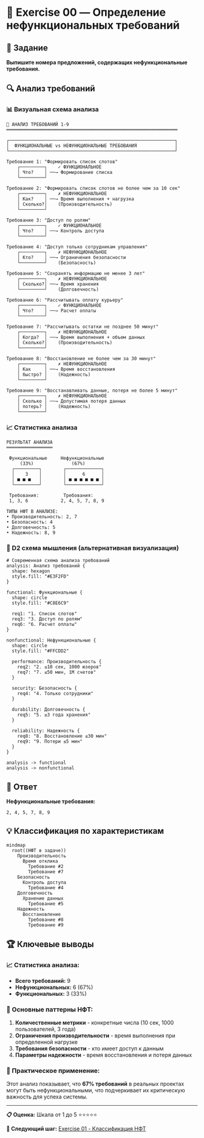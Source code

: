 # 🎯 Exercise 00 — Определение нефункциональных требований

<!--
Student: @https://edu.21-school.ru/profile/lunchlpr
Location: SKD SAMARKAND  
GitHub: https://github.com/wh0mever
![Levi Ackerman](https://external-content.duckduckgo.com/iu/?u=https%3A%2F%2Fc.tenor.com%2FHGPFeIo8looAAAAC%2Flevi-ackerman.gif&f=1&nofb=1&ipt=740d7fa033496bb69c29f0fdb0f6d2c01c9e8f9d2d092c25b0c1a31079cb9c3f)
-->

## 📝 Задание

**Выпишите номера предложений, содержащих нефункциональные требования.**

## 🔍 Анализ требований

### 📊 Визуальная схема анализа

```
🎯 АНАЛИЗ ТРЕБОВАНИЙ 1-9
═══════════════════════════════════════════════════════════════

┌─────────────────────────────────────────────────────────────┐
│  ФУНКЦИОНАЛЬНЫЕ vs НЕФУНКЦИОНАЛЬНЫЕ ТРЕБОВАНИЯ              │
└─────────────────────────────────────────────────────────────┘

Требование 1: "Формировать список слотов"
    ┌─────────┐    ✓ ФУНКЦИОНАЛЬНОЕ
    │ Что?    │ ──→ Формирование списка  
    └─────────┘

Требование 2: "Формировать список слотов не более чем за 10 сек"
    ┌─────────┐    ✗ НЕФУНКЦИОНАЛЬНОЕ  
    │ Как?    │ ──→ Время выполнения + нагрузка
    │ Сколько?│    (Производительность)
    └─────────┘

Требование 3: "Доступ по ролям"
    ┌─────────┐    ✓ ФУНКЦИОНАЛЬНОЕ
    │ Что?    │ ──→ Контроль доступа
    └─────────┘

Требование 4: "Доступ только сотрудникам управления"  
    ┌─────────┐    ✗ НЕФУНКЦИОНАЛЬНОЕ
    │ Кто?    │ ──→ Ограничения безопасности
    └─────────┘    (Безопасность)

Требование 5: "Сохранять информацию не менее 3 лет"
    ┌─────────┐    ✗ НЕФУНКЦИОНАЛЬНОЕ
    │ Сколько?│ ──→ Время хранения
    └─────────┘    (Долговечность)

Требование 6: "Рассчитывать оплату курьеру"
    ┌─────────┐    ✓ ФУНКЦИОНАЛЬНОЕ  
    │ Что?    │ ──→ Расчет оплаты
    └─────────┘

Требование 7: "Рассчитывать остатки не позднее 50 минут"
    ┌─────────┐    ✗ НЕФУНКЦИОНАЛЬНОЕ
    │ Когда?  │ ──→ Время выполнения + объем данных
    │ Сколько?│    (Производительность)
    └─────────┘

Требование 8: "Восстановление не более чем за 30 минут"
    ┌─────────┐    ✗ НЕФУНКЦИОНАЛЬНОЕ
    │ Как     │ ──→ Время восстановления
    │ быстро? │    (Надежность)
    └─────────┘

Требование 9: "Восстанавливать данные, потеря не более 5 минут"
    ┌─────────┐    ✗ НЕФУНКЦИОНАЛЬНОЕ
    │ Сколько │ ──→ Допустимая потеря данных  
    │ потерь? │    (Надежность)
    └─────────┘
```

### 📈 Статистика анализа

```
РЕЗУЛЬТАТ АНАЛИЗА
═════════════════
                    
 Функциональные     Нефункциональные
     (33%)              (67%)
  ┌─────────┐        ┌─────────────┐
  │    3    │        │      6      │
  │ ■ ■ ■   │        │ ■ ■ ■ ■ ■ ■ │  
  └─────────┘        └─────────────┘
  
 Требования:         Требования:
 1, 3, 6            2, 4, 5, 7, 8, 9

ТИПЫ НФТ В АНАЛИЗЕ:
• Производительность: 2, 7
• Безопасность: 4  
• Долговечность: 5
• Надежность: 8, 9
```

### 🧠 D2 схема мышления (альтернативная визуализация)

```d2
# Современная схема анализа требований
analysis: Анализ требований {
  shape: hexagon
  style.fill: "#E3F2FD"
}

functional: Функциональные {
  shape: circle
  style.fill: "#C8E6C9"
  
  req1: "1. Список слотов"
  req3: "3. Доступ по ролям" 
  req6: "6. Расчет оплаты"
}

nonfunctional: Нефункциональные {
  shape: circle  
  style.fill: "#FFCDD2"
  
  performance: Производительность {
    req2: "2. ≤10 сек, 1000 юзеров"
    req7: "7. ≤50 мин, 1М счетов"
  }
  
  security: Безопасность {
    req4: "4. Только сотрудники"
  }
  
  durability: Долговечность {
    req5: "5. ≥3 года хранения"
  }
  
  reliability: Надежность {
    req8: "8. Восстановление ≤30 мин"
    req9: "9. Потери ≤5 мин"
  }
}

analysis -> functional
analysis -> nonfunctional
```

## 🎯 Ответ

**Нефункциональные требования:**

```
2, 4, 5, 7, 8, 9
```

## 💡 Классификация по характеристикам

```mermaid
mindmap
  root((НФТ в задаче))
    Производительность
      Время отклика
        Требование #2
        Требование #7
    Безопасность
      Контроль доступа
        Требование #4
    Долговечность  
      Хранение данных
        Требование #5
    Надежность
      Восстановление
        Требование #8
        Требование #9
```

## 🏆 Ключевые выводы

### 📈 Статистика анализа:
- **Всего требований:** 9
- **Нефункциональных:** 6 (67%)
- **Функциональных:** 3 (33%)

### 🎨 Основные паттерны НФТ:

1. **Количественные метрики** - конкретные числа (10 сек, 1000 пользователей, 3 года)
2. **Ограничения производительности** - время выполнения при определенной нагрузке
3. **Требования безопасности** - кто имеет доступ к данным
4. **Параметры надежности** - время восстановления и потеря данных

### 🚀 Практическое применение:

Этот анализ показывает, что **67% требований** в реальных проектах могут быть нефункциональными, что подчеркивает их критическую важность для успеха системы.

---

**📋 Оценка:** Шкала от 1 до 5 ⭐⭐⭐⭐⭐

**🔄 Следующий шаг:** [Exercise 01 - Классификация НФТ](exercise_01.md) 
